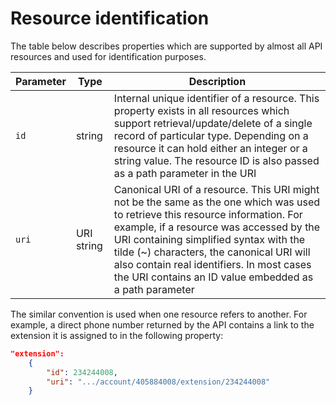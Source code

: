 # Resource identification

The table below describes properties which are supported by almost all API resources and used for identification purposes.

| Parameter | Type       | Description |
| --------- | ---------- | ----------- |
| `id`      | string     | Internal unique identifier of a resource. This property exists in all resources which support retrieval/update/delete of a single record of particular type. Depending on a resource it can hold either an integer or a string value. The resource ID is also passed as a path parameter in the URI |
| `uri`     | URI string | Canonical URI of a resource. This URI might not be the same as the one which was used to retrieve this resource information. For example, if a resource was accessed by the URI containing simplified syntax with the tilde (~) characters, the canonical URI will also contain real identifiers. In most cases the URI contains an ID value embedded as a path parameter |

The similar convention is used when one resource refers to another. For example, a direct phone number returned by the API contains a link to the extension it is assigned to in the following property:

```json
"extension":
    {
        "id": 234244008,
        "uri": ".../account/405884008/extension/234244008"
    }
```

